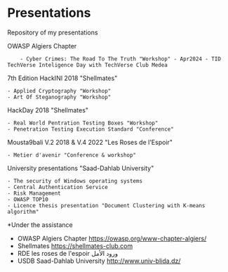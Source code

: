 # Presentations
Repository of my presentations

OWASP Algiers Chapter 

        - Cyber Crimes: The Road To The Truth "Workshop" - Apr2024 - TID TechVerse Inteligence Day with TechVerse Club Medea
    
7th Edition HackINI 2018 "Shellmates"

    - Applied Cryptography "Workshop"
    - Art Of Steganography "Workshop"

HackDay 2018 "Shellmates"

    - Real World Pentration Testing Boxes "Workshop"
    - Penetration Testing Execution Standard "Conference"
    
Mousta9bali V.2 2018 & V.4 2022 "Les Roses de l'Espoir" 

    - Metier d'avenir "Conference & workshop"

University presentations "Saad-Dahlab University"

    - The security of Windows operating systems
    - Central Authentication Service 
    - Risk Management
    - OWASP TOP10
    - Licence thesis presentation "Document Clustering with K-means algorithm"
    
 *Under the assistance
 
 - OWASP Algiers Chapter    https://owasp.org/www-chapter-algiers/
 - Shellmates       https://shellmates-club.com
 - RDE les roses de l'espoir ورود الأمل  
 - USDB Saad-Dahlab University      http://www.univ-blida.dz/
